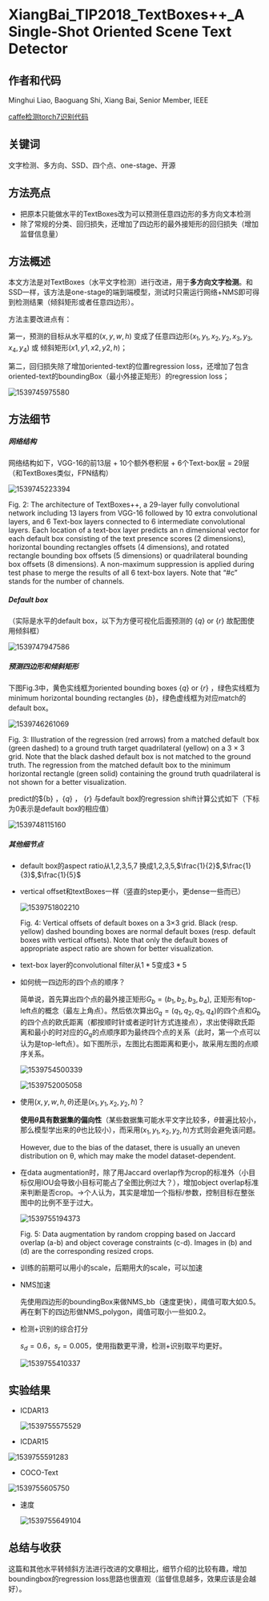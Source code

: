 # XiangBai_TIP2018_TextBoxes++_A Single-Shot Oriented Scene Text Detector

## 作者和代码

Minghui Liao, Baoguang Shi, Xiang Bai, Senior Member, IEEE    

[caffe检测torch7识别代码](https://github.com/MhLiao/TextBoxes_plusplus)

## 关键词

文字检测、多方向、SSD、四个点、one-stage、开源

## 方法亮点

+ 把原本只能做水平的TextBoxes改为可以预测任意四边形的多方向文本检测
+ 除了常规的分类、回归损失，还增加了四边形的最外接矩形的回归损失（增加监督信息量）

## 方法概述

本文方法是对TextBoxes（水平文字检测）进行改进，用于**多方向文字检测**。和SSD一样，该方法是one-stage的端到端模型，测试时只需运行网络+NMS即可得到检测结果（倾斜矩形或者任意四边形）。

方法主要改进点有：

第一，预测的目标从水平框的$(x, y, w, h)$ 变成了任意四边形$(x_1, y_1, x_2, y_2, x_3, y_3, x_4, y_4)$ 或 倾斜矩形$(x1, y1, x2, y2, h)$；

第二，回归损失除了增加oriented-text的位置regression loss，还增加了包含oriented-text的boundingBox（最小外接正矩形）的regression loss；

![1539745975580](XiangBai_2018_TextBoxes++_A_Single-Shot_Oriented_Scene_Text_Detector.assets/1539745975580.png)



## 方法细节

##### 网络结构

网络结构如下，VGG-16的前13层 + 10个额外卷积层 + 6个Text-box层 = 29层（和TextBoxes类似，FPN结构）



![1539745223394](XiangBai_2018_TextBoxes++_A_Single-Shot_Oriented_Scene_Text_Detector.assets/1539745223394.png)

Fig. 2: The architecture of TextBoxes++, a 29-layer fully convolutional network including 13 layers from VGG-16 followed by 10 extra convolutional layers, and 6 Text-box layers connected to 6 intermediate convolutional layers. Each location of a text-box layer predicts an n dimensional vector for each default box consisting of the text presence scores (2 dimensions), horizontal bounding rectangles offsets (4 dimensions), and rotated rectangle bounding box offsets (5 dimensions) or quadrilateral bounding box offsets (8 dimensions). A non-maximum suppression is applied during test phase to merge the results of all 6 text-box layers. Note that “#c” stands for the number of channels.    

##### Default box

（实际是水平的default box，以下为方便可视化后面预测的 $\{q\}$  or $\{r\}$ 故配图使用倾斜框）

![1539747947586](XiangBai_2018_TextBoxes++_A_Single-Shot_Oriented_Scene_Text_Detector.assets/1539747947586.png)

##### 预测四边形和倾斜矩形

下图Fig.3中，黄色实线框为oriented bounding boxes $\{q\}$  or $\{r\}$ ，绿色实线框为minimum horizontal bounding rectangles $\{b\}$，绿色虚线框为对应match的default box。

![1539746261069](XiangBai_2018_TextBoxes++_A_Single-Shot_Oriented_Scene_Text_Detector.assets/1539746261069.png)

Fig. 3: Illustration of the regression (red arrows) from a matched default box (green dashed) to a ground truth target quadrilateral (yellow) on a 3 × 3 grid. Note that the black dashed default box is not matched to the ground truth. The regression from the matched default box to the minimum horizontal rectangle (green solid) containing the ground truth quadrilateral is not shown for a better visualization.    

predict的$\{b\} $，\{q\}$  ， $\{r\}$ 与default box的regression shift计算公式如下（下标为0表示是default box的相应值）

![1539748115160](XiangBai_2018_TextBoxes++_A_Single-Shot_Oriented_Scene_Text_Detector.assets/1539748115160.png)

##### 其他细节点

+ default box的aspect ratio从1,2,3,5,7 换成1,2,3,5,$\frac{1}{2}$,$\frac{1}{3}$,$\frac{1}{5}$

+ vertical offset和textBoxes一样（竖直的step更小，更dense一些而已）

  ![1539751802210](XiangBai_2018_TextBoxes++_A_Single-Shot_Oriented_Scene_Text_Detector.assets/1539751802210.png)

  Fig. 4: Vertical offsets of default boxes on a 3×3 grid. Black (resp. yellow) dashed bounding boxes are normal default boxes (resp. default boxes with vertical offsets). Note that only the default boxes of appropriate aspect ratio are shown for better visualization.    

+ text-box layer的convolutional filter从$1*5$变成$3*5$

+ 如何统一四边形的四个点的顺序？

  简单说，首先算出四个点的最外接正矩形$G_b = (b_1, b_2, b_3, b_4)$, 正矩形有top-left点的概念（最左上角点）。然后依次算出$G_q = (q_1, q_2, q_3, q_4)$的四个点和$G_b$的四个点的欧氏距离（都按顺时针或者逆时针方式连接点），求出使得欧氏距离和最小的时对应的$G_q$的点顺序即为最终四个点的关系（此时，第一个点可以认为是top-left点）。如下图所示，左图比右图距离和更小，故采用左图的点顺序关系。

  ![1539754500339](XiangBai_2018_TextBoxes++_A_Single-Shot_Oriented_Scene_Text_Detector.assets/1539754500339.png)

  ![1539752005058](XiangBai_2018_TextBoxes++_A_Single-Shot_Oriented_Scene_Text_Detector.assets/1539752005058.png)

+ 使用$(x, y, w, h, \theta)$还是$(x_1, y_1, x_2, y_2, h)$？

  **使用$\theta$具有数据集的偏向性**（某些数据集可能水平文字比较多，$\theta$普遍比较小，那么模型学出来的$\theta$也比较小），而采用$(x_1, y_1, x_2, y_2, h)$方式则会避免该问题。

  However, due to the bias of the dataset, there is usually an uneven distribution on θ, which may make the model dataset-dependent.

+ 在data augmentation时，除了用Jaccard overlap作为crop的标准外（小目标仅用IOU会导致小目标可能占了全图比例过大？），增加object overlap标准来判断是否crop。->个人认为，其实是增加一个指标/参数，控制目标在整张图中的比例不至于过大。

  ![1539755194373](XiangBai_2018_TextBoxes++_A_Single-Shot_Oriented_Scene_Text_Detector.assets/1539755194373.png)

  Fig. 5: Data augmentation by random cropping based on Jaccard overlap (a-b) and object coverage constraints (c-d). Images in (b) and (d) are the corresponding resized crops.    

+ 训练的前期可以用小的scale，后期用大的scale，可以加速

+ NMS加速

  先使用四边形的boundingBox来做NMS_bb（速度更快），阈值可取大如0.5。再在剩下的四边形做NMS_polygon，阈值可取小一些如0.2。

+ 检测+识别的综合打分

  $s_d = 0.6，s_r = 0.005$，使用指数更平滑，检测+识别取平均更好。

  ![1539755410337](XiangBai_2018_TextBoxes++_A_Single-Shot_Oriented_Scene_Text_Detector.assets/1539755410337.png)

## 实验结果

+ ICDAR13

  ![1539755575529](XiangBai_2018_TextBoxes++_A_Single-Shot_Oriented_Scene_Text_Detector.assets/1539755575529.png)

+ ICDAR15

![1539755591283](XiangBai_2018_TextBoxes++_A_Single-Shot_Oriented_Scene_Text_Detector.assets/1539755591283.png)

+ COCO-Text

![1539755605750](XiangBai_2018_TextBoxes++_A_Single-Shot_Oriented_Scene_Text_Detector.assets/1539755605750.png)

+ 速度

  ![1539755649104](XiangBai_2018_TextBoxes++_A_Single-Shot_Oriented_Scene_Text_Detector.assets/1539755649104.png)

## 总结与收获

这篇和其他水平转倾斜方法进行改进的文章相比，细节介绍的比较有趣，增加boundingbox的regression loss思路也很直观（监督信息越多，效果应该是会越好）。







